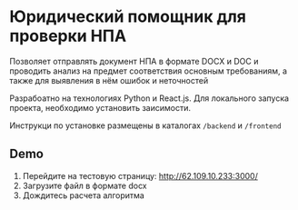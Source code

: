 # Юридический помощник для проверки НПА

Позволяет отправлять документ НПА в формате DOCX и DOC и проводить анализ на предмет соответствия основным требованиям, а также для выявления в нём ошибок и неточностей

Разрабоатно на технологиях Python и React.js. Для локального запуска проекта, необходимо установить заисимости.

Инструкци по установке размещены в каталогах `/backend` и `/frontend`

## Demo

1) Перейдите на тестовую страницу: http://62.109.10.233:3000/
2) Загрузите файл в формате docx
3) Дождитесь расчета алгоритма

